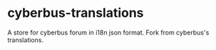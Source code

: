 # cyberbus-translations

A store for cyberbus forum in i18n json format. Fork from cyberbus's translations.

